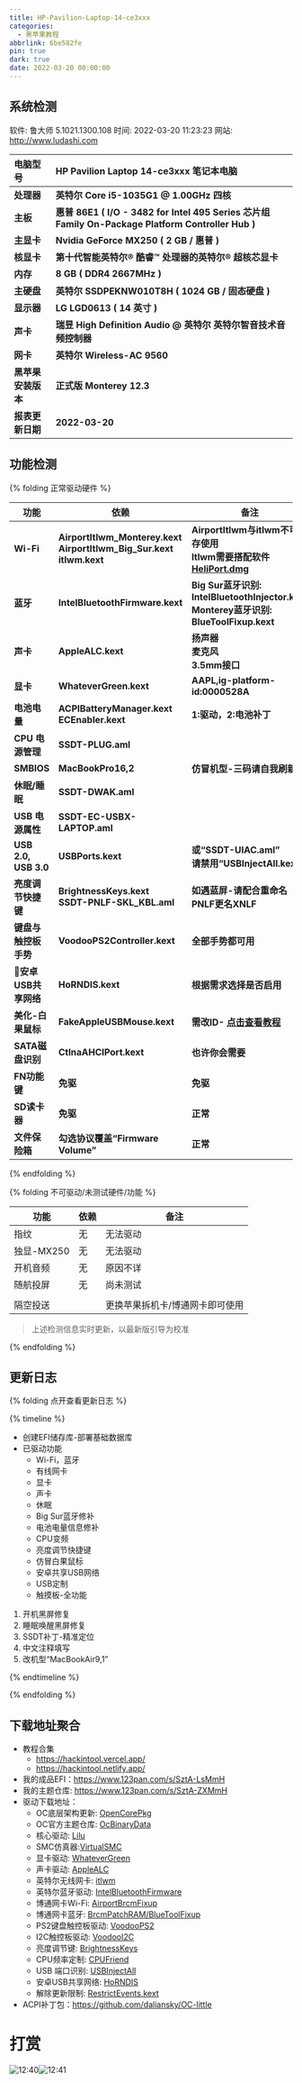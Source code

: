 ```yaml
---
title: HP-Pavilion-Laptop-14-ce3xxx
categories:
  - 黑苹果教程
abbrlink: 6be582fe
pin: true
dark: true
date: 2022-03-20 00:00:00
---
```


## 系统检测

  软件:             鲁大师 5.1021.1300.108
  时间:             2022-03-20 11:23:23
  网站:             http://www.ludashi.com

| **电脑型号**       | **HP Pavilion Laptop 14-ce3xxx 笔记本电脑**                  |
| :----------------- | :----------------------------------------------------------- |
| **处理器**         | **英特尔 Core i5-1035G1 @ 1.00GHz 四核**                     |
| **主板**           | **惠普 86E1 ( I/O - 3482 for Intel 495 Series 芯片组 Family On-Package Platform Controller Hub )** |
| **主显卡**         | **Nvidia GeForce MX250 ( 2 GB / 惠普 )**                     |
| **核显卡**         | **第十代智能英特尔® 酷睿™ 处理器的英特尔® 超核芯显卡**       |
| **内存**           | **8 GB ( DDR4 2667MHz )**                                    |
| **主硬盘**         | **英特尔 SSDPEKNW010T8H ( 1024 GB / 固态硬盘 )**             |
| **显示器**         | **LG LGD0613 ( 14 英寸  )**                                  |
| **声卡**           | **瑞昱 High Definition Audio @ 英特尔 英特尔智音技术音频控制器** |
| **网卡**           | **英特尔 Wireless-AC 9560**                                  |
| **黑苹果安装版本** | **正式版 Monterey 12.3**                                     |
| **报表更新日期**   | **2022-03-20**                                               |



## 功能检测

{% folding 正常驱动硬件 %}

| **功能**             | **依赖**                                                     | **备注**                                                     |
| -------------------- | ------------------------------------------------------------ | ------------------------------------------------------------ |
| **Wi-Fi**            | **AirportItlwm_Monterey.kext<br/>AirportItlwm_Big_Sur.kext<br/>itlwm.kext** | **AirportItlwm与itlwm不可共存使用<br/>ltlwm需要搭配软件[HeliPort.dmg](https://github.com/OpenIntelWireless/HeliPort/releases)** |
| **蓝牙**             | **IntelBluetoothFirmware.kext**                              | **Big Sur蓝牙识别:<br/>IntelBluetoothInjector.kext<br/>Monterey蓝牙识别:<br/>BlueToolFixup.kext** |
| **声卡**             | **AppleALC.kext**                                            | **扬声器<br/>麦克风<br/>3.5mm接口**                          |
| **显卡**             | **WhateverGreen.kext**                                       | **AAPL,ig-platform-id:0000528A**                             |
| **电池电量**         | **ACPIBatteryManager.kext<br/>ECEnabler.kext**               | **1:驱动，2:电池补丁**                                       |
| **CPU 电源管理**     | **SSDT-PLUG.aml**                                            |                                                              |
| **SMBIOS**           | **MacBookPro16,2**                                           | **仿冒机型-三码请自我刷新**                                  |
| **休眠/睡眠**        | **SSDT-DWAK.aml**|                                                               |
| **USB 电源属性**     | **SSDT-EC-USBX-LAPTOP.aml**                                  |                                                              |
| **USB 2.0, USB 3.0** | **USBPorts.kext**                                            | **或“SSDT-UIAC.aml”<br/>请禁用“USBInjectAll.kext”**          |
| **亮度调节快捷键**   | **BrightnessKeys.kext<br/>SSDT-PNLF-SKL_KBL.aml**            | **如遇蓝屏-请配合重命名PNLF更名XNLF**                        |
| **键盘与触控板手势** | **VoodooPS2Controller.kext**                                 | **全部手势都可用**                                           |
| **🔗安卓USB共享网络** | **HoRNDIS.kext**                                             | **根据需求选择是否启用**                                     |
| **美化-白果鼠标**    | **FakeAppleUSBMouse.kext**                                   | **需改ID- [点击查看教程](https://shaoxing.netlify.app/aa6b9ae8.html)** |
| **SATA磁盘识别**     | **CtlnaAHCIPort.kext**                                       | **也许你会需要**                                             |
| **FN功能键**         | **免驱**                                                     | **免驱**                                                     |
| **SD读卡器**         | **免驱**                                                     | **正常**                                                     |
| **文件保险箱**       | **勾选协议覆盖“Firmware Volume”**                            | **正常**                                                     |

{% endfolding %}



{% folding 不可驱动/未测试硬件/功能 %}

| 功能       | 依赖 | 备注                            |
| ---------- | ---- | ------------------------------- |
| 指纹       | 无   | 无法驱动                        |
| 独显-MX250 | 无   | 无法驱动                        |
| 开机音频   | 无   | 原因不详                        |
| 随航投屏   | 无   | 尚未测试                        |
|            |      |                                 |
| 隔空投送   |      | 更换苹果拆机卡/博通网卡即可使用 |

> 上述检测信息实时更新，以最新版引导为校准

{% endfolding %}



## 更新日志

{% folding 点开查看更新日志 %}

{% timeline %}
<!-- node 2022 年 3 月 20 日 -->

- 创建EFI储存库-部署基础数据库
- 已驱动功能
  - Wi-Fi，蓝牙
  - 有线网卡
  - 显卡
  - 声卡
  - 休眠
  - Big Sur蓝牙修补
  - 电池电量信息修补
  - CPU变频
  - 亮度调节快捷键
  - 仿冒白果鼠标
  - 安卓共享USB网络
  - USB定制
  - 触摸板-全功能

<!-- node 2022 年 3 月 22 日 -->

1. 开机黑屏修复
2. 睡眠唤醒黑屏修复
3. SSDT补丁-精准定位
4. 中文注释填写
5. 改机型“MacBookAir9,1”

{% endtimeline %}

{% endfolding %}



## 下载地址聚合

- 教程合集
  - https://hackintool.vercel.app/
  - https://hackintool.netlify.app/
- 我的成品EFI：https://www.123pan.com/s/SztA-LsMmH
- 我的主题仓库: https://www.123pan.com/s/SztA-ZXMmH
- 驱动下载地址：
  - OC底层架构更新: [OpenCorePkg](https://github.com/acidanthera/OpenCorePkg)
  - OC官方主题仓库: [OcBinaryData](https://github.com/acidanthera/OcBinaryData)
  - 核心驱动: [Lilu](https://github.com/acidanthera/Lilu)
  - SMC仿真器:[VirtualSMC](https://github.com/acidanthera/VirtualSMC/releases)
  - 显卡驱动: [WhateverGreen](https://github.com/bugprogrammer/WhateverGreen/releases)
  - 声卡驱动: [AppleALC](https://github.com/acidanthera/AppleALC)
  - 英特尔无线网卡: [itlwm](https://github.com/OpenIntelWireless/itlwm)
  - 英特尔蓝牙驱动: [IntelBluetoothFirmware](https://github.com/OpenIntelWireless/IntelBluetoothFirmware)
  - 博通网卡Wi-Fi: [AirportBrcmFixup](https://github.com/acidanthera/AirportBrcmFixup/releases)
  - 博通网卡蓝牙: [BrcmPatchRAM/BlueToolFixup](https://github.com/acidanthera/BrcmPatchRAM/releases)
  - PS2键盘触控板驱动: [VoodooPS2](https://github.com/acidanthera/VoodooPS2/releases)
  - I2C触控板驱动: [VoodooI2C](https://github.com/VoodooI2C/VoodooI2C/releases)
  - 亮度调节键: [BrightnessKeys](https://github.com/acidanthera/BrightnessKeys)
  - CPU频率定制: [CPUFriend](https://github.com/acidanthera/CPUFriend)
  - USB 端口识别: [USBInjectAll](https://github.com/daliansky/OS-X-USB-Inject-All)
  - 安卓USB共享网络: [HoRNDIS](https://github.com/jwise/HoRNDIS/releases)
  - 解除更新限制: [RestrictEvents.kext](https://github.com/acidanthera/RestrictEvents)
- ACPI补丁包：https://github.com/daliansky/OC-little

# 打赏

![12:40](https://cdn.jsdelivr.net/gh/muzishaoxing/picture@main/shaoxing/20220322/12:40.png)![12:41](https://cdn.jsdelivr.net/gh/muzishaoxing/picture@main/shaoxing/20220322/12:41.jpg)